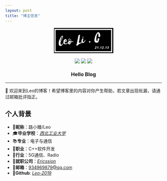 ```yaml
---
layout: post
title: "博主信息"
---
```


<p align="center">
<a href="https://github.com/Leo-2019" target="_blank">
	<img src="https://github.com/Leo-2019/Picture/blob/main/pictures/logo/square_mid.jpg?raw=true" width=""/>
</a>
</p>

<p align="center">
  <a href="https://github.com/Leo-2019"><img src="https://img.shields.io/badge/Author-Leo-blue.svg"></a>
  <a href="https://www.ericsson.com"><img src="https://img.shields.io/badge/company-Ericssion-brightgreen.svg"></a>
  <a href="https://internal.ericsson.com/org/31580708?unit=31580708"><img src="https://img.shields.io/badge/Unit-RPCN_SWD_APP4-red.svg"></a>
</p>

<h3 align="center">Hello Blog</h3>

---

👏 欢迎来到Leo的博客！希望博客里的内容对你产生帮助，若文章出现纰漏，请通过邮箱批评指正。

## 个人背景

* 👤**昵称**：路小臻/Leo
* 🎓**毕业学校**：[*西北工业大学*](https://www.nwpu.edu.cn/)
* 📚**专业**：电子与通信
* 🤵**职业**：C++软件开发
* 🗼**行业**：5G通信、Radio
* 🏰**就职公司**：[*Ericssion*](https://www.ericsson.com/zh-cn/about-us/company-facts/ericsson-worldwide/china)
* 📧**邮箱**：934969879@qq.com
* 🔗**Github**:  [*Leo-2019*](https://github.com/Leo-2019)
